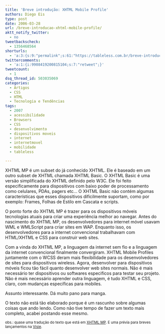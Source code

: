 ```yaml
---
title: 'Breve introdução: XHTML Mobile Profile'
authors: Diego Eis
type: post
date: 2006-03-28
url: /breve-introducao-xhtml-mobile-profile/
aktt_notify_twitter:
  - no
tweetbackscheck:
  - 1356468564
shorturls:
  - 'a:3:{s:9:"permalink";s:61:"https://tableless.com.br/breve-introducao-xhtml-mobile-profile";s:7:"tinyurl";s:26:"https://tinyurl.com/3mctpzx";s:4:"isgd";s:19:"https://is.gd/5YxfG7";}'
twittercomments:
  - 'a:1:{i:9908419200815104;s:7:"retweet";}'
tweetcount:
  - 1
dsq_thread_id: 503035069
categories:
  - Artigos
  - CSS
  - HTML
  - Tecnologia e Tendências
tags:
  - 2007
  - acessibilidade
  - Browsers
  - CSS
  - desenvolvimento
  - dispositivos moveis
  - internet
  - internetmovel
  - mobilidade
  - tableless

---
```

XHTML MP é um subset do já conhecido XHTML. Ele é baseado em um outro subset de XHTML chamada XHTML Basic. O XHTML Basic é uma versão simplificada do XHTML definido pelo W3C. Ele foi feito especificamente para dispositivos com baixo poder de processamento como celulares, PDAs, pagers etc&#8230; O XHTML Basic não contém algumas características que esses dispositivos dificilmente suportam, como por exemplo: Frames, Folhas de Estilo em Cascata e scripts.

O ponto forte do XHTML MP é trazer para os dispositivos móveis tecnologias atuais para criar uma experiência melhor ao navegar. Antes do nascimento do XHTML MP, os desenvolvedores para internet móvel usavam WML e WMLScript para criar sites em WAP. Enquanto isso, os desenvolvedores para a internet convencional trabalhavam com HTML/XHTML e CSS para construir web sites.

Com a vinda do XHTML MP, a linguagem da internet sem fio e a linguagem da internet convencional finalmente convergiram. XHTML Mobile Profiles juntamente com o WCSS deram mais flexibilidade para os desenvolvedores de sites para dispositivos wireless. Agora, desenvolver para dispositivos móveis ficou tão fácil quanto desenvolver web sites normais. Não é mais necessário ter dispositivos ou softwares especificos para testar seu projeto. Não é mais necessário aprender outra linguagem, é tudo XHTML e CSS, claro, com mudanças específicas para mobiles.

Assunto interessante. Dá muito pano para manga.
  
O texto não está tão elaborado porque é um rascunho sobre algumas coisas que ando lendo. Como não tive tempo de fazer um texto mais completo, acabei postando esse mesmo.

<small>obs.: quase uma tradução do texto que está em <a href="https://www.developershome.com/wap/xhtmlmp/">XHTML MP</a>. E uma prévia para breves lançamentos na <a href="https://www.visie.com.br/">Visie</a>.</small>